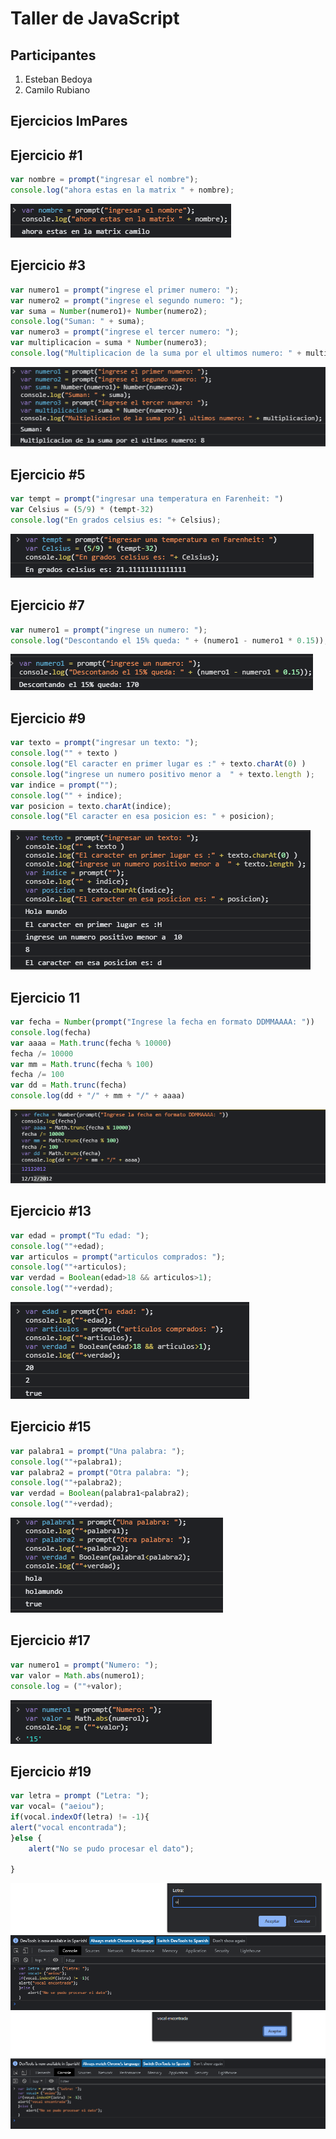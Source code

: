 # Taller de JavaScript

## Participantes

1. Esteban Bedoya
2. Camilo Rubiano 

## Ejercicios ImPares

## Ejercicio #1

```javascript
var nombre = prompt("ingresar el nombre");
console.log("ahora estas en la matrix " + nombre);
```
![I1](https://github.com/camiloRub/Taller_Ejercicios_JavaScript/blob/main/Imagenes/Ejercicio1png.png)

## Ejercicio #3

```javascript
var numero1 = prompt("ingrese el primer numero: ");
var numero2 = prompt("ingrese el segundo numero: ");
var suma = Number(numero1)+ Number(numero2);
console.log("Suman: " + suma);
var numero3 = prompt("ingrese el tercer numero: ");
var multiplicacion = suma * Number(numero3);
console.log("Multiplicacion de la suma por el ultimos numero: " + multiplicacion);
```
![i1](https://github.com/camiloRub/Taller_Ejercicios_JavaScript/blob/main/Imagenes/Ejercicio3.png)

## Ejercicio #5

```javascript
var tempt = prompt("ingresar una temperatura en Farenheit: ")
var Celsius = (5/9) * (tempt-32)
console.log("En grados celsius es: "+ Celsius);

```
![i1](https://github.com/camiloRub/Taller_Ejercicios_JavaScript/blob/main/Imagenes/Ejercicio5.png)

## Ejercicio #7

```javascript
var numero1 = prompt("ingrese un numero: ");
console.log("Descontando el 15% queda: " + (numero1 - numero1 * 0.15)); 
```
![i1](https://github.com/camiloRub/Taller_Ejercicios_JavaScript/blob/main/Imagenes/Ejercicio7.png)

## Ejercicio #9

```javascript
var texto = prompt("ingresar un texto: ");
console.log("" + texto )
console.log("El caracter en primer lugar es :" + texto.charAt(0) )
console.log("ingrese un numero positivo menor a  " + texto.length );
var indice = prompt("");
console.log("" + indice);
var posicion = texto.charAt(indice);
console.log("El caracter en esa posicion es: " + posicion);
```
![i1](https://github.com/camiloRub/Taller_Ejercicios_JavaScript/blob/main/Imagenes/Ejercicio9.png)

## Ejercicio 11

```javascript
var fecha = Number(prompt("Ingrese la fecha en formato DDMMAAAA: "))
console.log(fecha)
var aaaa = Math.trunc(fecha % 10000)
fecha /= 10000
var mm = Math.trunc(fecha % 100)
fecha /= 100
var dd = Math.trunc(fecha)
console.log(dd + "/" + mm + "/" + aaaa)
```
![i1](Imagenes/Ejercicio11.png)

## Ejercicio #13

```javascript
var edad = prompt("Tu edad: ");
console.log(""+edad);
var articulos = prompt("articulos comprados: ");
console.log(""+articulos);
var verdad = Boolean(edad>18 && articulos>1);
console.log(""+verdad);
```
![i1](https://github.com/camiloRub/Taller_Ejercicios_JavaScript/blob/main/Imagenes/ejercicio13.png)

## Ejercicio #15

```javascript
var palabra1 = prompt("Una palabra: ");
console.log(""+palabra1);
var palabra2 = prompt("Otra palabra: ");
console.log(""+palabra2);
var verdad = Boolean(palabra1<palabra2);
console.log(""+verdad);
```
![i1](https://github.com/camiloRub/Taller_Ejercicios_JavaScript/blob/main/Imagenes/Ejercicio15.png)

## Ejercicio #17

```javascript
var numero1 = prompt("Numero: ");
var valor = Math.abs(numero1);
console.log = (""+valor);
```
![i1](https://github.com/camiloRub/Taller_Ejercicios_JavaScript/blob/main/Imagenes/Ejercicio17.png)

## Ejercicio #19

```javascript
var letra = prompt ("Letra: ");
var vocal= ("aeiou");
if(vocal.indexOf(letra) != -1){
alert("vocal encontrada");
}else {
    alert("No se pudo procesar el dato");

} 
```
![i1](https://github.com/camiloRub/Taller_Ejercicios_JavaScript/blob/main/Imagenes/Ejercicio19.1.png)
![i1](https://github.com/camiloRub/Taller_Ejercicios_JavaScript/blob/main/Imagenes/Ejercicio19.2.png)

